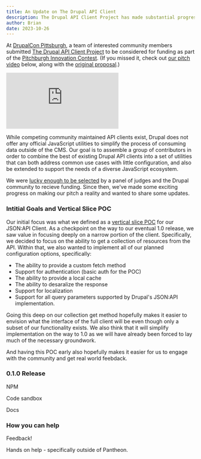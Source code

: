 ```yaml
---
title: An Update on The Drupal API Client
description: The Drupal API Client Project has made substantial progress, including publshing our first POC release.
author: Brian
date: 2023-10-26
---
```


At [DrupalCon Pittsburgh](https://events.drupal.org/pittsburgh2023), a team of interested community members submitted [The Drupal API Client Project](https://www.drupal.org/project/api_client) to be considered for funding as part of the [Pitchburgh Innovation Contest](https://www.drupal.org/innovation/pitchburgh-2023). (If you missed it, check out [our pitch video](https://www.youtube.com/watch?v=EdTnrPZUW98) below, along with the [original proposal](https://docs.google.com/document/d/1MAUCgxJmSHxA6ozVXp6U49UMPF3sJPrInz1rnl9Wf_4/edit?pli=1#heading=h.9531ycwaflet).)

<iframe src="https://www.youtube.com/embed/EdTnrPZUW98?si=qSF4Kml7J9p9HFMh" title="YouTube video player" frameborder="0" allow="accelerometer; autoplay; clipboard-write; encrypted-media; gyroscope; picture-in-picture; web-share" allowfullscreen></iframe>

While competing community maintained API clients exist, Drupal does not offer any official JavaScript utilities to simplify the process of consuming data outside of the CMS. Our goal is to assemble a group of contributors in order to combine the best of existing Drupal API clients into a set of utilities that can both address common use cases with little configuration, and also be extended to support the needs of a diverse JavaScript ecosystem.

We were [lucky enough to be selected](https://youtu.be/tNa4XKb3zds?si=di_9WNupphYQrnPi&t=4995) by a panel of judges and the Drupal community to recieve funding. Since then, we've made some exciting progress on making our pitch a reality and wanted to share some updates.

### Intitial Goals and Vertical Slice POC

Our initial focus was what we defined as a [vertical slice POC](https://www.drupal.org/project/api_client/issues/3365506) for our JSON:API Client. As a checkpoint on the way to our eventual 1.0 release, we saw value in focusing deeply on a narrow portion of the client. Specifically, we decided to focus on the ability to get a collection of resources from the API. Within that, we also wanted to implement all of our planned configuration options, specifically:

- The ability to provide a custom fetch method
- Support for authentication (basic auth for the POC)
- The ability to provide a local cache
- The ability to desaralize the response
- Support for localization
- Support for all query parameters supported by Drupal's JSON:API implementation.

Going this deep on our collection get method hopefully makes it easier to envision what the interface of the full client will be even though only a subset of our functionality exists. We also think that it will simplify implementation on the way to 1.0 as we will have already been forced to lay much of the necessary groundwork.

And having this POC early also hopefully makes it easier for us to engage with the community and get real world feebdack.

### 0.1.0 Release

NPM

Code sandbox

Docs

### How you can help

Feedback!

Hands on help - specifically outside of Pantheon.
